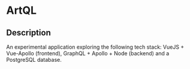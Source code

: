 # ArtQL

## Description
An experimental application exploring the following tech stack: VueJS + Vue-Apollo (frontend), GraphQL + Apollo + Node (backend) and a PostgreSQL database.